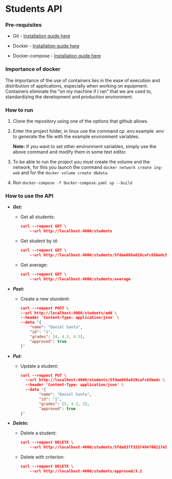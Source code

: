 
# Students API

  

### **Pre-requisites**

  

- Git - [Installation guide here](https://git-scm.com/book/en/v2/Getting-Started-Installing-Git)

- Docker - [Installation guide here](https://docs.docker.com/engine/install/)

- Docker-compose - [Installation guide here](https://docs.docker.com/compose/install/)

  

### **Importance of docker**

  

The importance of the use of containers lies in the ease of execution and distribution of applications, especially when working on equipment. Containers eliminate the "on my machine if I ran" that we are used to, standardizing the development and production environment.

  
### **How to run**

1. Clone the repository using one of the options that github allows.

2. Enter the project folder, in linux use the command cp .env.example .env to generate the file with the example environment variables. 

    **Note:** If you want to set other environment variables, simply use the above command and modify them in some text editor.

3. To be able to run the project you must create the volume and the network, for this you launch the command `docker network create ing-web` and for the `docker volume create dbdata`.

4. Run `docker-compose -f Docker-compose.yaml up --build`

### **How to use the API**
  
- ***Get:***

	- Get all students: 
		```json
        curl --request GET \
            --url http://localhost:4000/students
		```

	- Get student by id: 
		```json
		curl --request GET \ 
		    --url http://localhost:4000/students/5fdae088a819cafc65bedc5d
		```
	
	- Get average:
		```json
		curl --request GET \
  			--url http://localhost:4000/students/average
		```
  

- ***Post:*** 
	- Create a new stundent: 
		```json
		curl --request POST \
		--url http://localhost:4000/students/add \ 
		--header 'Content-Type: application/json' \
		--data '{
			"name": "Daniel Santa",
			"id": "1",
			"grades": [4, 4.3, 4.5],
			"approved": true
		}'
		```

- ***Put:***
	-  Update a student: 
		```json
		curl --request PUT \
		  --url http://localhost:4000/students/5fdae088a819cafc65bedc \
		  --header 'Content-Type: application/json' \
		  --data '{
				"name": "Daniel Santa",
				"id": "1",
				"grades": [5, 4.3, 3],
				"approved": true
		}'
		```

- ***Delete:***
	-  Delete a student:
		```json
        curl --request DELETE \
            --url http://localhost:4000/students/5fda837f3337484700217e5e
		```
	- Delete with criterion: 
		```json
		curl --request DELETE \
		    --url http://localhost:4000/students/approved/3.2
		```